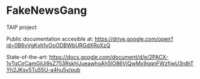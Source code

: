 # FakeNewsGang
TAIP project


Public documentation accesible at: https://drive.google.com/open?id=0B6vVgKxh1vOoODBWbURGdXRoXzQ

State-of-the-art: https://docs.google.com/document/d/e/2PACX-1vTqCjrCamGjUj9sZ753RskhUueawhoAh5lO86VjQwMx9gqnFWzfjwU3rdhTYh2JKsv5Tu55U-a4hu5y/pub


